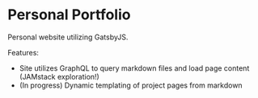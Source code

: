 # Personal Portfolio
Personal website utilizing GatsbyJS.

Features:
- Site utilizes GraphQL to query markdown files and load page content (JAMstack exploration!)
- (In progress) Dynamic templating of project pages from markdown

